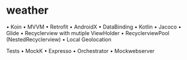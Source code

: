 # weather
• Koin
• MVVM
• Retrofit
• AndroidX
• DataBinding
• Kotlin
• Jacoco
• Glide
• Recyclerview with mutiple ViewHolder
• RecyclerviewPool (NestedRecyclerview)
• Local Geolocation

Tests
• MockK
• Expresso
• Orchestrator
• Mockwebserver
